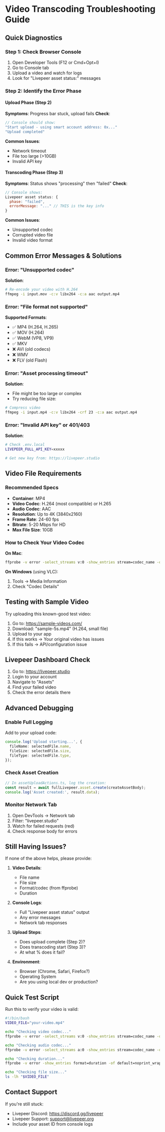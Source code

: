 # Video Transcoding Troubleshooting Guide

## Quick Diagnostics

### Step 1: Check Browser Console
1. Open Developer Tools (F12 or Cmd+Opt+I)
2. Go to Console tab
3. Upload a video and watch for logs
4. Look for "Livepeer asset status:" messages

### Step 2: Identify the Error Phase

#### Upload Phase (Step 2)
**Symptoms**: Progress bar stuck, upload fails
**Check**:
```javascript
// Console should show:
"Start upload - using smart account address: 0x..."
"Upload completed"
```

**Common Issues**:
- Network timeout
- File too large (>10GB)
- Invalid API key

#### Transcoding Phase (Step 3)
**Symptoms**: Status shows "processing" then "failed"
**Check**:
```javascript
// Console shows:
Livepeer asset status: {
  phase: "failed",
  errorMessage: "..." // THIS is the key info
}
```

**Common Issues**:
- Unsupported codec
- Corrupted video file
- Invalid video format

## Common Error Messages & Solutions

### Error: "Unsupported codec"
**Solution**:
```bash
# Re-encode your video with H.264
ffmpeg -i input.mov -c:v libx264 -c:a aac output.mp4
```

### Error: "File format not supported"
**Supported Formats**:
- ✅ MP4 (H.264, H.265)
- ✅ MOV (H.264)
- ✅ WebM (VP8, VP9)
- ✅ MKV
- ❌ AVI (old codecs)
- ❌ WMV
- ❌ FLV (old Flash)

### Error: "Asset processing timeout"
**Solution**:
- File might be too large or complex
- Try reducing file size:
```bash
# Compress video
ffmpeg -i input.mp4 -c:v libx264 -crf 23 -c:a aac output.mp4
```

### Error: "Invalid API key" or 401/403
**Solution**:
```bash
# Check .env.local
LIVEPEER_FULL_API_KEY=xxxxx

# Get new key from: https://livepeer.studio
```

## Video File Requirements

### Recommended Specs
- **Container**: MP4
- **Video Codec**: H.264 (most compatible) or H.265
- **Audio Codec**: AAC
- **Resolution**: Up to 4K (3840x2160)
- **Frame Rate**: 24-60 fps
- **Bitrate**: 5-20 Mbps for HD
- **Max File Size**: 10GB

### How to Check Your Video Codec
**On Mac**:
```bash
ffprobe -v error -select_streams v:0 -show_entries stream=codec_name -of default=noprint_wrappers=1:nokey=1 video.mp4
```

**On Windows** (using VLC):
1. Tools → Media Information
2. Check "Codec Details"

## Testing with Sample Video

Try uploading this known-good test video:
1. Go to: https://sample-videos.com/
2. Download: "sample-5s.mp4" (H.264, small file)
3. Upload to your app
4. If this works → Your original video has issues
5. If this fails → API/configuration issue

## Livepeer Dashboard Check

1. Go to: https://livepeer.studio
2. Login to your account
3. Navigate to "Assets"
4. Find your failed video
5. Check the error details there

## Advanced Debugging

### Enable Full Logging
Add to your upload code:
```typescript
console.log('Upload starting...', {
  fileName: selectedFile.name,
  fileSize: selectedFile.size,
  fileType: selectedFile.type,
});
```

### Check Asset Creation
```typescript
// In assetUploadActions.ts, log the creation:
const result = await fullLivepeer.asset.create(createAssetBody);
console.log('Asset created:', result.data);
```

### Monitor Network Tab
1. Open DevTools → Network tab
2. Filter: "livepeer.studio"
3. Watch for failed requests (red)
4. Check response body for errors

## Still Having Issues?

If none of the above helps, please provide:

1. **Video Details**:
   - File name
   - File size
   - Format/codec (from ffprobe)
   - Duration

2. **Console Logs**:
   - Full "Livepeer asset status" output
   - Any error messages
   - Network tab responses

3. **Upload Steps**:
   - Does upload complete (Step 2)?
   - Does transcoding start (Step 3)?
   - At what % does it fail?

4. **Environment**:
   - Browser (Chrome, Safari, Firefox?)
   - Operating System
   - Are you using local dev or production?

## Quick Test Script

Run this to verify your video is valid:
```bash
#!/bin/bash
VIDEO_FILE="your-video.mp4"

echo "Checking video codec..."
ffprobe -v error -select_streams v:0 -show_entries stream=codec_name -of default=noprint_wrappers=1:nokey=1 "$VIDEO_FILE"

echo "Checking audio codec..."
ffprobe -v error -select_streams a:0 -show_entries stream=codec_name -of default=noprint_wrappers=1:nokey=1 "$VIDEO_FILE"

echo "Checking duration..."
ffprobe -v error -show_entries format=duration -of default=noprint_wrappers=1:nokey=1 "$VIDEO_FILE"

echo "Checking file size..."
ls -lh "$VIDEO_FILE"
```

## Contact Support

If you're still stuck:
- Livepeer Discord: https://discord.gg/livepeer
- Livepeer Support: support@livepeer.org
- Include your asset ID from console logs

